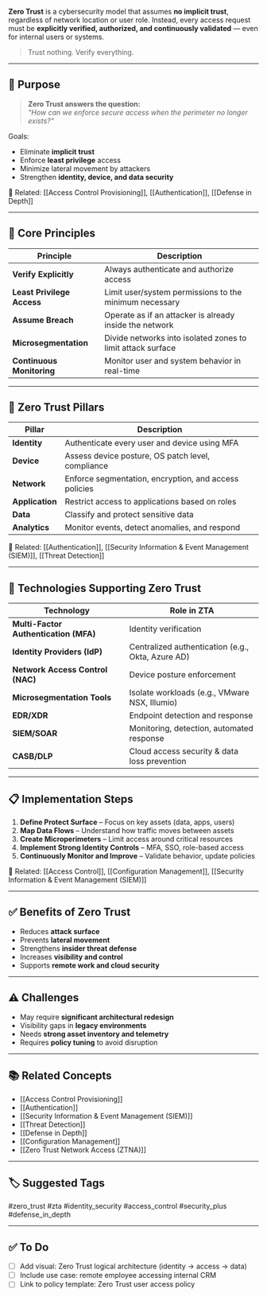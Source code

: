 **Zero Trust** is a cybersecurity model that assumes **no implicit trust**, regardless of network location or user role. Instead, every access request must be **explicitly verified, authorized, and continuously validated** — even for internal users or systems.

> Trust nothing. Verify everything.

---

## 🎯 Purpose

> **Zero Trust answers the question:**  
> _"How can we enforce secure access when the perimeter no longer exists?"_

Goals:
- Eliminate **implicit trust**
- Enforce **least privilege** access
- Minimize lateral movement by attackers
- Strengthen **identity, device, and data security**

📎 Related: [[Access Control Provisioning]], [[Authentication]], [[Defense in Depth]]

---

## 🧱 Core Principles

| Principle                     | Description                                                   |
|-------------------------------|---------------------------------------------------------------|
| **Verify Explicitly**         | Always authenticate and authorize access                     |
| **Least Privilege Access**    | Limit user/system permissions to the minimum necessary        |
| **Assume Breach**             | Operate as if an attacker is already inside the network       |
| **Microsegmentation**         | Divide networks into isolated zones to limit attack surface   |
| **Continuous Monitoring**     | Monitor user and system behavior in real-time                 |

---

## 🔐 Zero Trust Pillars

| Pillar             | Description                                         |
|---------------------|-----------------------------------------------------|
| **Identity**         | Authenticate every user and device using MFA       |
| **Device**           | Assess device posture, OS patch level, compliance  |
| **Network**          | Enforce segmentation, encryption, and access policies |
| **Application**      | Restrict access to applications based on roles     |
| **Data**             | Classify and protect sensitive data                |
| **Analytics**        | Monitor events, detect anomalies, and respond      |

📎 Related: [[Authentication]], [[Security Information & Event Management (SIEM)]], [[Threat Detection]]

---

## 🧰 Technologies Supporting Zero Trust

| Technology              | Role in ZTA                                             |
|--------------------------|---------------------------------------------------------|
| **Multi-Factor Authentication (MFA)** | Identity verification                       |
| **Identity Providers (IdP)**         | Centralized authentication (e.g., Okta, Azure AD) |
| **Network Access Control (NAC)**     | Device posture enforcement                   |
| **Microsegmentation Tools**          | Isolate workloads (e.g., VMware NSX, Illumio)|
| **EDR/XDR**                          | Endpoint detection and response              |
| **SIEM/SOAR**                        | Monitoring, detection, automated response    |
| **CASB/DLP**                         | Cloud access security & data loss prevention |

---

## 📋 Implementation Steps

1. **Define Protect Surface** – Focus on key assets (data, apps, users)
2. **Map Data Flows** – Understand how traffic moves between assets
3. **Create Microperimeters** – Limit access around critical resources
4. **Implement Strong Identity Controls** – MFA, SSO, role-based access
5. **Continuously Monitor and Improve** – Validate behavior, update policies

📎 Related: [[Access Control]], [[Configuration Management]], [[Security Information & Event Management (SIEM)]]

---

## ✅ Benefits of Zero Trust

- Reduces **attack surface**
- Prevents **lateral movement**
- Strengthens **insider threat defense**
- Increases **visibility and control**
- Supports **remote work and cloud security**

---

## ⚠️ Challenges

- May require **significant architectural redesign**
- Visibility gaps in **legacy environments**
- Needs **strong asset inventory and telemetry**
- Requires **policy tuning** to avoid disruption

---

## 📚 Related Concepts

- [[Access Control Provisioning]]
- [[Authentication]]
- [[Security Information & Event Management (SIEM)]]
- [[Threat Detection]]
- [[Defense in Depth]]
- [[Configuration Management]]
- [[Zero Trust Network Access (ZTNA)]]

---

## 🏷 Suggested Tags

#zero_trust #zta #identity_security #access_control #security_plus #defense_in_depth

---

## ✅ To Do

- [ ] Add visual: Zero Trust logical architecture (identity → access → data)
- [ ] Include use case: remote employee accessing internal CRM
- [ ] Link to policy template: Zero Trust user access policy
